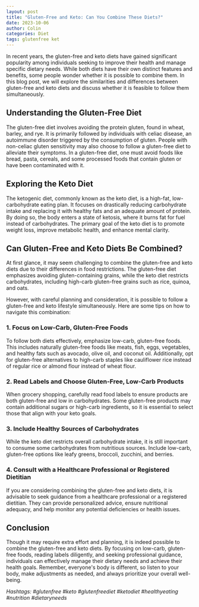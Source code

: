 ```yaml
---
layout: post
title: "Gluten-Free and Keto: Can You Combine These Diets?"
date: 2023-10-06
author: Colin
categories: Diet
tags: glutenfree ket
---
```


In recent years, the gluten-free and keto diets have gained significant popularity among individuals seeking to improve their health and manage specific dietary needs. While both diets have their own distinct features and benefits, some people wonder whether it is possible to combine them. In this blog post, we will explore the similarities and differences between gluten-free and keto diets and discuss whether it is feasible to follow them simultaneously.

## Understanding the Gluten-Free Diet

The gluten-free diet involves avoiding the protein gluten, found in wheat, barley, and rye. It is primarily followed by individuals with celiac disease, an autoimmune disorder triggered by the consumption of gluten. People with non-celiac gluten sensitivity may also choose to follow a gluten-free diet to alleviate their symptoms. In a gluten-free diet, one must avoid foods like bread, pasta, cereals, and some processed foods that contain gluten or have been contaminated with it.

## Exploring the Keto Diet

The ketogenic diet, commonly known as the keto diet, is a high-fat, low-carbohydrate eating plan. It focuses on drastically reducing carbohydrate intake and replacing it with healthy fats and an adequate amount of protein. By doing so, the body enters a state of ketosis, where it burns fat for fuel instead of carbohydrates. The primary goal of the keto diet is to promote weight loss, improve metabolic health, and enhance mental clarity.

## Can Gluten-Free and Keto Diets Be Combined?

At first glance, it may seem challenging to combine the gluten-free and keto diets due to their differences in food restrictions. The gluten-free diet emphasizes avoiding gluten-containing grains, while the keto diet restricts carbohydrates, including high-carb gluten-free grains such as rice, quinoa, and oats.

However, with careful planning and consideration, it is possible to follow a gluten-free and keto lifestyle simultaneously. Here are some tips on how to navigate this combination:

### 1. Focus on Low-Carb, Gluten-Free Foods

To follow both diets effectively, emphasize low-carb, gluten-free foods. This includes naturally gluten-free foods like meats, fish, eggs, vegetables, and healthy fats such as avocado, olive oil, and coconut oil. Additionally, opt for gluten-free alternatives to high-carb staples like cauliflower rice instead of regular rice or almond flour instead of wheat flour.

### 2. Read Labels and Choose Gluten-Free, Low-Carb Products

When grocery shopping, carefully read food labels to ensure products are both gluten-free and low in carbohydrates. Some gluten-free products may contain additional sugars or high-carb ingredients, so it is essential to select those that align with your keto goals.

### 3. Include Healthy Sources of Carbohydrates

While the keto diet restricts overall carbohydrate intake, it is still important to consume some carbohydrates from nutritious sources. Include low-carb, gluten-free options like leafy greens, broccoli, zucchini, and berries.

### 4. Consult with a Healthcare Professional or Registered Dietitian

If you are considering combining the gluten-free and keto diets, it is advisable to seek guidance from a healthcare professional or a registered dietitian. They can provide personalized advice, ensure nutritional adequacy, and help monitor any potential deficiencies or health issues.

## Conclusion

Though it may require extra effort and planning, it is indeed possible to combine the gluten-free and keto diets. By focusing on low-carb, gluten-free foods, reading labels diligently, and seeking professional guidance, individuals can effectively manage their dietary needs and achieve their health goals. Remember, everyone's body is different, so listen to your body, make adjustments as needed, and always prioritize your overall well-being.

*Hashtags: #glutenfree #keto #glutenfreediet #ketodiet #healthyeating #nutrition #dietaryneeds*